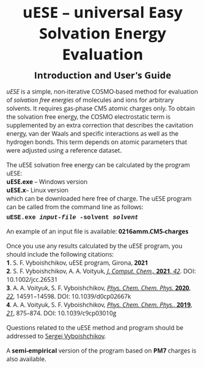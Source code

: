 <html>

<head>

<style>
<!--
 /* Font Definitions */
@font-face
	{font-family:"Open Sans";
	panose-1:2 11 6 6 3 5 4 2 2 4;}
@font-face
	{font-family:Courier;
	panose-1:2 7 6 9 2 2 5 2 4 4;}
 /* Style Definitions */
h1
	{margin-right:0cm;
	margin-left:0cm;
	font-size:24pt;
	font-family:"Times";
	font-weight:bold;}
h2
	{margin-right:0cm;
	margin-left:0cm;
	font-size:18pt;
	font-family:"Times";
	font-weight:bold;}
p
	{margin-right:0cm;
	margin-left:0cm;
	font-size:12pt;
	font-family:"Times";}
-->
</style>

</head>

<body>

<h1 align=center style='margin:0cm;text-align:center'>
<span style='font-size:30pt;font-family:Open Sans'>
<b>uESE &ndash; universal Easy Solvation Energy Evaluation</b></span></h1>

<h2 align=center style='margin:0cm;margin-top:0.3cm;text-align:center'>
<span style='font-family:Open Sans'>Introduction and User's Guide</span></h2>

<p style='margin-bottom:0cm'><span style='font-family:"Open Sans"'>
<i>uESE</i> is a simple, non-iterative COSMO-based method for evaluation of 
<i>solvation free energies</i> of molecules and ions for arbitrary solvents. It 
requires gas-phase CM5 atomic charges only. To obtain the solvation free energy, 
the COSMO electrostatic term is supplemented by an extra correction that 
describes the cavitation energy, van der Waals and specific interactions as well 
as the hydrogen bonds. This term depends on atomic parameters that were adjusted 
using a reference dataset.</span></p>

<p style='margin-bottom:0cm'><span style='font-family:"Open Sans"'>
The uESE solvation free energy can be calculated
by the program uESE:</span></p>

<p style='margin:0cm'><span style='font-family:"Open Sans"'>
<b>uESE.exe</b> &ndash; Windows version</span></p>

<p style='margin:0cm'><span style='font-family:"Open Sans"'>
<b>uESE.x</b>&ndash; Linux version</span></p>

<p style='margin:0cm'><span style='font-family:"Open Sans"'>
 which can be downloaded here free of charge. The uESE program can
 be called from the command line as follows:</span></p>

<p style='margin-top:6pt'><b><span style='font-family:Courier'>
uESE.exe <i>input-file</i> -solvent <i>solvent</i></span></b></p>

<p style='margin-top:12pt'><span style='font-family:"Open Sans"'>
An example of an input file is available: <b>0216amm.CM5-charges</b>
	
<p style='margin-bottom:0cm'>
<span style='font-family:"Open Sans"'>
Once you use any results calculated by the uESE program, you should include the
following citations:</span></p>

<p style='margin:0cm'><span style='font-family:"Open Sans"'><b>1</b>. S. F. Vyboishchikov, uESE program,
Girona, <b>2021</b></span></p>

<p style='margin:0cm'><span style='font-family:"Open Sans"'><b>2</b>. S. F. Vyboishchikov, A. A. Voityuk, <a href="https://onlinelibrary.wiley.com/doi/abs/10.1002/jcc.26531">
<i>J. Comput. Chem., </i><b>2021</b>, <i> 42</i></a>. DOI: 10.1002/jcc.26531</span></p>

<p style='margin:0cm'><span style='font-family:"Open Sans"'><b>3</b>. A. A. Voityuk, S. F. Vyboishchikov,
 <a href="https://pubs.rsc.org/en/content/articlelanding/2020/cp/d0cp02667k"><i>Phys. Chem. Chem. Phys.</i>
  <b>2020</b>, <i>22</i></a>, 14591&ndash;14598. DOI: 10.1039/d0cp02667k</span></p>

<p style='margin:0cm'><span style='font-family:"Open Sans"'><b>4</b>. A. A. Voityuk, 
 S. F. Vyboishchikov,
 <a href="https://pubs.rsc.org/en/content/articlelanding/2019/cp/c9cp03010g">
 <i> Phys. Chem. Chem. Phys.</i>, <b>2019</b>, <i>21</i></a>, 875&ndash;874. DOI: 10.1039/c9cp03010g</p>

<p><span style='font-family:"Open Sans"'>
Questions related to the uESE method and program should be addressed to 
<a href="mailto:vyboishchikov@googlemail.com">Sergei Vyboishchikov</a>.</p>

<p style='margin-top:6pt'><span style='font-family:"Open Sans"'>
A <b>semi-empirical</b> version of the program based on <b>PM7</b> charges is also available.</p>
</div>
</body>
</html>
